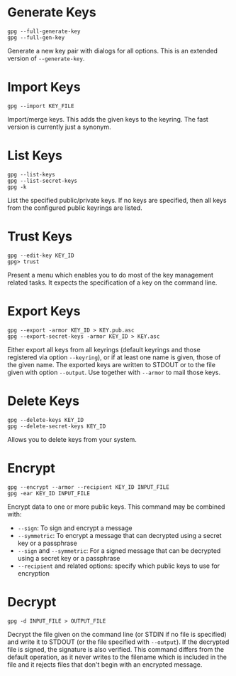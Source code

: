 # Generate Keys
```
gpg --full-generate-key
gpg --full-gen-key
```
Generate a new key pair with dialogs for all options.  This is an extended version of `--generate-key`. 	 

# Import Keys
```
gpg --import KEY_FILE
```
Import/merge keys. This adds the given keys to the keyring. The fast version is currently just a synonym.

# List Keys
```
gpg --list-keys
gpg --list-secret-keys
gpg -k
```
List the specified public/private keys.  If no keys are specified, then all keys from the configured public keyrings are listed.

# Trust Keys
```
gpg --edit-key KEY_ID
gpg> trust
```
Present a menu which enables you to do most of the key management related tasks.  It expects the specification of a key on the command line.

# Export Keys
```
gpg --export -armor KEY_ID > KEY.pub.asc
gpg --export-secret-keys -armor KEY_ID > KEY.asc
```
Either export all keys from all keyrings (default keyrings and those registered via option `--keyring`), or if at least one name is given, those of the given name. The exported keys are written to STDOUT or to the file given with option `--output`.  Use together with `--armor` to mail those keys.

# Delete Keys
```
gpg --delete-keys KEY_ID
gpg --delete-secret-keys KEY_ID
```
Allows you to delete keys from your system.

# Encrypt
```
gpg --encrypt --armor --recipient KEY_ID INPUT_FILE
gpg -ear KEY_ID INPUT_FILE
```
Encrypt data to one or more public keys. This command may be combined with:
- `--sign`: To sign and encrypt a message
- `--symmetric`: To encrypt a message that can decrypted using a secret key or a passphrase
- `--sign` and `--symmetric`: For a signed message that can be decrypted using a secret key or a passphrase
- `--recipient` and related options: specify which public keys to use for encryption

# Decrypt
```
gpg -d INPUT_FILE > OUTPUT_FILE
```
Decrypt the file given on the command line (or STDIN if no file is specified) and write it to STDOUT (or the file specified with `--output`). If the decrypted file is signed, the signature is also verified. This command differs from the default operation, as it never writes to the filename which is included in the file and it rejects files that don't begin with an encrypted message.

